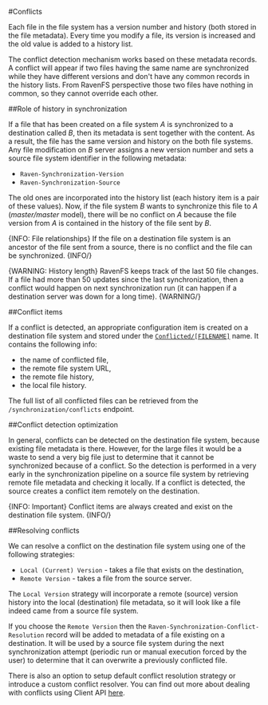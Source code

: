 #Conflicts

Each file in the file system has a version number and history (both stored in the file metadata). Every time you modify a file, its version is increased and the old value is added to a history list. 

The conflict detection mechanism works based on these metadata records. A conflict will appear if two files having the same name are synchronized while they have different versions 
and don't have any common records in the history lists. From RavenFS perspective those two files have nothing in common, so they cannot override each other.


##Role of history in synchronization

If a file that has been created on a file system *A* is synchronized to a destination called *B*, then its metadata is sent together with the content.
As a result, the file has the same version and history on the both file systems. Any file modification on *B* server assigns a new version number and sets a source file system identifier in the following metadata:

* `Raven-Synchronization-Version`
* `Raven-Synchronization-Source`

The old ones are incorporated into the history list (each history item is a pair of these values). Now, if the file system *B* wants to synchronize
this file to *A* (*master/master* model), there will be no conflict on *A* because the file version from *A* is contained in the history 
of the file sent by *B*.

{INFO: File relationships}
If the file on a destination file system is an ancestor of the file sent from a source, there is no conflict and the file can be synchronized.
{INFO/}

{WARNING: History length}
RavenFS keeps track of the last 50 file changes. If a file had more than 50 updates since the last synchronization, then a conflict would happen on next
synchronization run (it can happen if a destination server was down for a long time).
{WARNING/}

##Conflict items

If a conflict is detected, an appropriate configuration item is created on a destination file system and stored under the [`Conflicted/[FILENAME]`](./configurations#conflictedfilename) name.
It contains the following info:

* the name of conflicted file,
* the remote file system URL,
* the remote file history,
* the local file history.

The full list of all conflicted files can be retrieved from the `/synchronization/conflicts` endpoint.

##Conflict detection optimization

In general, conflicts can be detected on the destination file system, because existing file metadata is there. However, for the large files it would be a waste to send
a very big file just to determine that it cannot be synchronized because of a conflict. So the detection is performed in a very early in the synchronization
pipeline on a source file system by retrieving remote file metadata and checking it locally. If a conflict is detected, the source creates a conflict item remotely on the destination.

{INFO: Important}
Conflict items are always created and exist on the destination file system.
{INFO/}

##Resolving conflicts

We can resolve a conflict on the destination file system using one of the following strategies:

* `Local (Current) Version` - takes a file that exists on the destination,
* `Remote Version` - takes a file from the source server.

The `Local Version` strategy will incorporate a remote (source) version history into the local (destination) file metadata, so it will look like a file indeed came from a source file system.

If you choose the `Remote Version` then the `Raven-Synchronization-Conflict-Resolution` record will be added to metadata of a file existing on a destination.
It will be used by a source file system during the next synchronization attempt (periodic run or manual execution forced by the user) to determine that it can overwrite a previously conflicted file.

There is also an option to setup default conflict resolution strategy or introduce a custom conflict resolver. You can find out more about dealing with conflicts using Client API [here](TODOarek).



